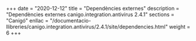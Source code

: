 +++
date        = "2020-12-12"
title       = "Dependències externes"
description = "Dependències externes canigo.integration.antivirus 2.4.1"
sections    = "Canigó"
enllac		= "/documentacio-llibreries/canigo.integration.antivirus/2.4.1/site/dependencies.html"
weight		= 6
+++
